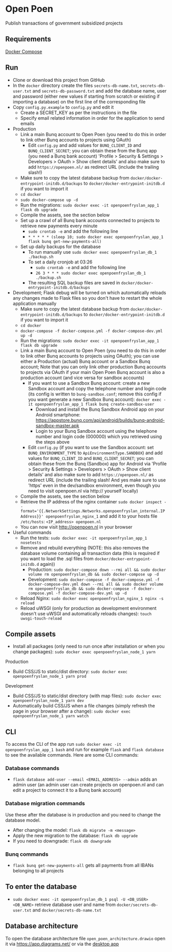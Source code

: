 # Open Poen
Publish transactions of government subsidized projects


## Requirements
[Docker Compose](https://docs.docker.com/compose/install/)


## Run
- Clone or download this project from GitHub
- In the `docker` directory create the files `secrets-db-name.txt`, `secrets-db-user.txt` and `secrets-db-password.txt` and add the database name, user and password (either new values if starting from scratch or existing if importing a database) on the first line of the corresponding file
- Copy `config.py.example` to `config.py` and edit it
   - Create a SECRET_KEY as per the instructions in the file
   - Specify email related information in order for the application to send emails
- Production
   - Link a main Bunq account to Open Poen (you need to do this in order to link other Bunq accounts to projects using OAuth)
      - Edit `config.py` and add values for `BUNQ_CLIENT_ID` and `BUNQ_CLIENT_SECRET`; you can obtain these from the Bunq app (you need a Bunq bank account) 'Profile > Security & Settings > Developers > OAuth > Show client details' and also make sure to add `https://openpoen.nl/` as redirect URL (include the trailing slash!)
   - Make sure to copy the latest database backup from `docker/docker-entrypoint-initdb.d/backups` to `docker/docker-entrypoint-initdb.d` if you want to import it
   - `cd docker`
   - `sudo docker-compose up -d`
   - Run the migrations: `sudo docker exec -it openpoenfryslan_app_1 flask db upgrade`
   - Compile the assets, see the section below
   - Set up a crawl of all Bunq bank accounts connected to projects to retrieve new payments every minute
      - `sudo crontab -e` and add the following line
      - `* * * * * (sleep 10; sudo docker exec openpoenfryslan_app_1 flask bunq get-new-payments-all)`
   - Set up daily backups for the database
      - To run manually use `sudo docker exec openpoenfryslan_db_1 ./backup.sh`
      - To set a daily cronjob at 03:26
         - `sudo crontab -e` and add the following line
         - `26 3 * * * sudo docker exec openpoenfryslan_db_1 ./backup.sh`
      - The resulting SQL backup files are saved in `docker/docker-entrypoint-initdb.d/backups`
- Development; Flask debug will be turned on which automatically reloads any changes made to Flask files so you don't have to restart the whole application manually
   - Make sure to copy the latest database backup from `docker/docker-entrypoint-initdb.d/backups` to `docker/docker-entrypoint-initdb.d` if you want to import it
   - `cd docker`
   - `docker-compose -f docker-compose.yml -f docker-compose-dev.yml up -d`
   - Run the migrations: `sudo docker exec -it openpoenfryslan_app_1 flask db upgrade`
   - Link a main Bunq account to Open Poen (you need to do this in order to link other Bunq accounts to projects using OAuth); you can use either a Production (actual) Bunq account or a Sandbox Bunq account; Note that you can only link other production Bunq accounts to projects via OAuth if your main Open Poen Bunq account is also a production account (and vice versa for sandbox accounts)
      - If you want to use a Sandbox Bunq account: create a new Sandbox account and copy the telephone number and login code (its config is written to `bunq-sandbox.conf`; remove this config if you want generate a new Sandbox Bunq account): `docker exec -it openpoenfryslan_app_1 flask bunq create-sandbox-user`
         - Download and install the Bunq Sandbox Android app on your Android smartphone: https://appstore.bunq.com/api/android/builds/bunq-android-sandbox-master.apk
         - Login to your Bunq Sandbox account using the telephone number and login code (000000) which you retrieved using the steps above
      - Edit `config.py` (if you want to use the Sandbox account: set `BUNQ_ENVIRONMENT_TYPE` to `ApiEnvironmentType.SANDBOX`) and add values for `BUNQ_CLIENT_ID` and `BUNQ_CLIENT_SECRET`; you can obtain these from the Bunq (Sandbox) app for Android via 'Profile > Security & Settings > Developers > OAuth > Show client details' and also make sure to add `https://openpoen.nl/` as redirect URL (include the trailing slash! And yes make sure to use 'https' even in the dev/sandbox environment, even though you need to visit openpoen.nl via http:// yourself locally)
   - Compile the assets, see the section below
   - Retrieve the IP address of the nginx container `sudo docker inspect --format='{{.NetworkSettings.Networks.openpoenfryslan_internal.IPAddress}}' openpoenfryslan_nginx_1` and add it to your hosts file `/etc/hosts`: `<IP_address> openpoen.nl`
   - You can now visit http://openpoen.nl in your browser
- Useful commands
   - Run the tests: `sudo docker exec -it openpoenfryslan_app_1 nosetests`
   - Remove and rebuild everything (NOTE: this also removes the database volume containing all transaction data (this is required if you want to load the .sql files from `docker/docker-entrypoint-initdb.d` again))
      - Production: `sudo docker-compose down --rmi all && sudo docker volume rm openpoenfryslan_db && sudo docker-compose up -d`
      - Development: `sudo docker-compose -f docker-compose.yml -f docker-compose-dev.yml down --rmi all && sudo docker volume rm openpoenfryslan_db && sudo docker-compose -f docker-compose.yml -f docker-compose-dev.yml up -d`
   - Reload Nginx: `sudo docker exec openpoenfryslan_nginx_1 nginx -s reload`
   - Reload uWSGI (only for production as development environment doesn't use uWSGI and automatically reloads changes): `touch uwsgi-touch-reload`


## Compile assets
- Install all packages (only need to run once after installation or when you change packages): `sudo docker exec openpoenfryslan_node_1 yarn`

Production
- Build CSS/JS to static/dist directory: `sudo docker exec openpoenfryslan_node_1 yarn prod`

Development
- Build CSS/JS to static/dist directory (with map files): `sudo docker exec openpoenfryslan_node_1 yarn dev`
- Automatically build CSS/JS when a file changes (simply refresh the page in your browser after a change): `sudo docker exec openpoenfryslan_node_1 yarn watch`


## CLI
To access the CLI of the app run `sudo docker exec -it openpoenfryslan_app_1 bash` and run for example `flask` and `flask database` to see the available commands. Here are some CLI commands:


### Database commands
- `flask database add-user --email <EMAIL_ADDRESS> --admin` adds an admin user (an admin user can create projects on openpoen.nl and can edit a project to connect it to a Bunq bank account)


### Database migration commands
Use these after the database is in production and you need to change the database model.

- After changing the model: `flask db migrate -m <message>`
- Apply the new migration to the database: `flask db upgrade`
- If you need to downgrade: `flask db downgrade`


### Bunq commands
- `flask bunq get-new-payments-all` gets all payments from all IBANs belonging to all projects


## To enter the database
   - `sudo docker exec -it openpoenfryslan_db_1 psql -U <DB_USER> <DB_NAME>` retrieve database user and name from `docker/secrets-db-user.txt` and `docker/secrets-db-name.txt`

## Database architecture
To open the database architecture file `open_poen_architecture.drawio` open it via https://app.diagrams.net/ or via the [desktop app](https://github.com/jgraph/drawio-desktop)
